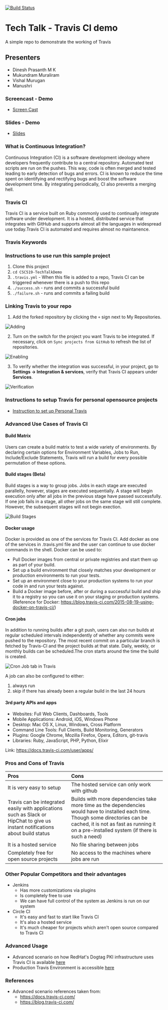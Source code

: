[![Build Status](https://travis-ci.org/SilleBille/CSC519-TechTalkDemo.svg?branch=master)](https://travis-ci.org/SilleBille/CSC519-TechTalkDemo)

# Tech Talk - Travis CI demo

A simple repo to demonstrate the working of Travis

## Presenters
- Dinesh Prasanth M K
- Mukundram Muraliram
- Vishal Murugan
- Manushri

### Screencast - Demo
- [Screen Cast](https://youtu.be/SGGI7g2pjrY)

### Slides - Demo
- [Slides](https://docs.google.com/a/ncsu.edu/presentation/d/1KHg0NRKmN-UuNzs5eLzCP_L7MbhOxMFBYP0836zA5mY/edit?usp=sharing)

### What is Continuous Integration?

Continuous Integration (CI) is a software development ideology where developers frequently contribute to a central repository. Automated test scripts are run on the pushes. This way, code is often merged and tested leading to early detection of bugs and errors. CI is known to reduce the time spent on identifying and rectifying bugs and boost the software development time. By integrating periodically, CI also prevents a merging hell.

### Travis CI

Travis CI is a service built on Ruby commonly used to continually integrate software under development. It is a hosted, distributed service that integrates with GitHub and supports almost all the languages in widespread use today.Travis CI is automated and requires almost no maintanence. 

### Travis Keywords


### Instructions to use run this sample project
1. Clone this project
2. `cd CSC519-TechTalkDemo`
3. `.travis.yml` - When this file is added to a repo, Travis CI can be triggered whenever there is a push to this repo
4. `./success.sh` - runs and commits a successful build
5. `./failure.sh` - runs and commits a failing build

### Linking Travis to your repo
1. Add the forked repository by clicking the `+` sign next to My Repositories. 

![Adding](http://pki.fedoraproject.org/images/a/ac/Travis_2.png)

2. Turn on the switch for the project you want Travis to be integrated. If necessary, click on `Sync projects from GitHub` to refresh the list of repositories. 

![Enabling](http://pki.fedoraproject.org/images/0/0c/Travis_4.png)

3. To verify whether the integration was successful, in your project, go to **Settings -> Integration & services**, verify that Travis CI appears under **Services**. 

![Verification](http://pki.fedoraproject.org/images/thumb/8/81/Travis_5.png/800px-Travis_5.png)


### Instructions to setup Travis for personal opensource projects
- [Instruction to set up Personal Travis](http://pki.fedoraproject.org/wiki/Personal_Travis_CI_build)
### Advanced Use Cases of Travis CI
#### Build Matrix
Users can create a build matrix to test a wide variety of environments. By declaring certain options for Environment Variables, Jobs to Run, Include/Exclude Statements, Travis will run a build for every possible permutation of these options. 

#### Build stages (Beta)
Build stages is a way to group jobs. Jobs in each stage are executed parallelly, however, stages are executed sequentially.
A stage will begin execution only after all jobs in the previous stage have passed successfully. If one job fails in a stage, all other jobs on the same stage will still complete. However, the subsequent stages will not begin exection.

![Build Stages](https://cloud.githubusercontent.com/assets/3729517/25229553/0868909c-25d1-11e7-9263-b076fdef9288.gif)

#### Docker usage
Docker is provided as one of the services for Travis CI.  Add docker as one of the services in .travis.yml file and the user can continue to use docker commands in the shell.
Docker can be used to:
-   Pull Docker images from central or private registries and start them up as part of your build.
-   Set up a build environment that closely matches your development or production environments to run your tests.
-   Set up an environment close to your production systems to run your code in and run your tests against.
-   Build a Docker image before, after or during a successful build and ship it to a registry so you can use it on your staging or production systems.
(Reference for Docker: https://blog.travis-ci.com/2015-08-19-using-docker-on-travis-ci/)

#### Cron jobs
In addition to running builds after a git push, users can also run builds at regular scheduled intervals independently of whether any commits were pushed to the repository. The most recent commit on a particular branch is fetched by Travis-CI and the project builds at that state. Daily, weekly, or monthly builds can be scheduled.The cron starts around the time the build is created.

![Cron Job tab in Travis](https://blog.travis-ci.com/images/2016-12-06.16.00.59.png)

A job can also be configured to either:
1. always run
2. skip if there has already been a regular build in the last 24 hours

#### 3rd party APIs and apps
-   Websites: Full Web Clients, Dashboards, Tools
-   Mobile Applications: Android, iOS, Windows Phone
-   Desktop: Mac OS X, Linux, Windows, Cross Platform
-   Command Line Tools: Full Clients, Build Monitoring, Generators
-   Plugins: Google Chrome, Mozilla Firefox, Opera, Editors, git-travis 
-   Libraries: Ruby, JavaScript, PHP, Python, Elixir

Link: https://docs.travis-ci.com/user/apps/

### Pros and Cons of Travis
| **Pros** | **Cons** |
|:---------|:---------|
|It is very easy to setup| The hosted service can only work with github|
|Travis can be integrated easily with applications such as Slack or HipChat to give us instant notifications about build status|Builds with more dependencies take more time as the dependencies would have to installed each time. Though some directories can be cached, it is not as fast as running it on a pre-installed system (if there is such a need)|
|It is a hosted service|No file sharing between jobs|
|Completely free for open source projects|No access to the machines where jobs are run|

### Other Popular Competitors and their advantages
- Jenkins
    - Has more customizations via plugins
    - Is completely free to use
    - We can have full control of the system as Jenkins is run on our system
- Circle CI
    - It's easy and fast to start like Travis CI
    - It's also a hosted service
    - It's much cheaper for projects which aren't open source compared to Travis CI

### Advanced Usage
- Advanced scenario on how RedHat's Dogtag PKI infrastructure uses Travis CI is available [here](http://pki.fedoraproject.org/wiki/Travis_CI#Pictorial_Representation)
- Production Travis Environment is accessible [here](https://travis-ci.org/dogtagpki/pki)

### References
- Advanced scenario references taken from:
    - https://docs.travis-ci.com/
    - https://blog.travis-ci.com/
